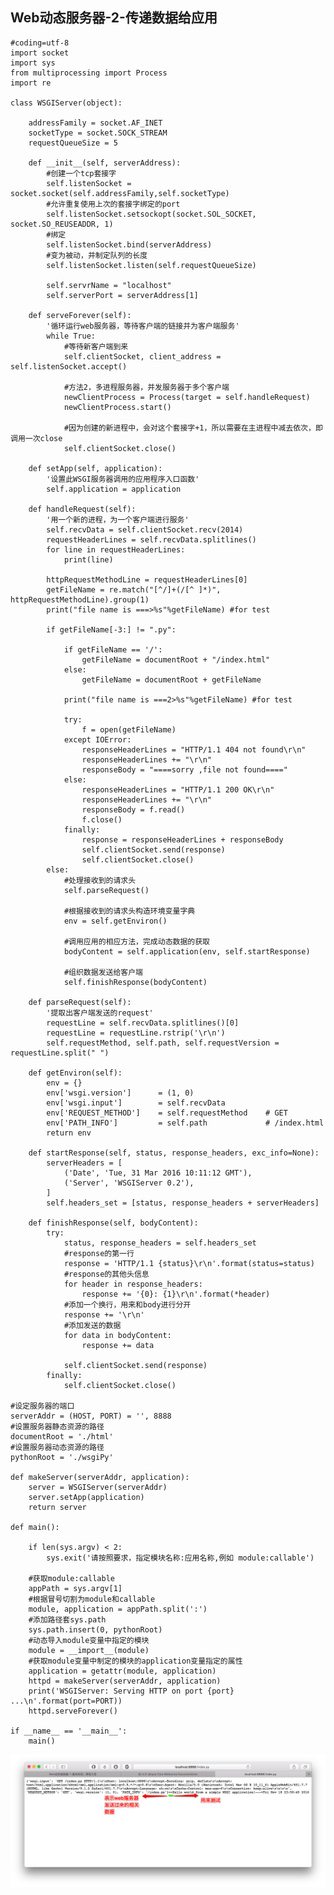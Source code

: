 ## Web动态服务器-2-传递数据给应用

    #coding=utf-8
    import socket
    import sys
    from multiprocessing import Process
    import re

    class WSGIServer(object):

        addressFamily = socket.AF_INET
        socketType = socket.SOCK_STREAM
        requestQueueSize = 5

        def __init__(self, serverAddress):
            #创建一个tcp套接字
            self.listenSocket = socket.socket(self.addressFamily,self.socketType)
            #允许重复使用上次的套接字绑定的port
            self.listenSocket.setsockopt(socket.SOL_SOCKET, socket.SO_REUSEADDR, 1)
            #绑定
            self.listenSocket.bind(serverAddress)
            #变为被动，并制定队列的长度
            self.listenSocket.listen(self.requestQueueSize)

            self.servrName = "localhost"
            self.serverPort = serverAddress[1]

        def serveForever(self):
            '循环运行web服务器，等待客户端的链接并为客户端服务'
            while True:
                #等待新客户端到来
                self.clientSocket, client_address = self.listenSocket.accept()

                #方法2，多进程服务器，并发服务器于多个客户端
                newClientProcess = Process(target = self.handleRequest)
                newClientProcess.start()

                #因为创建的新进程中，会对这个套接字+1，所以需要在主进程中减去依次，即调用一次close
                self.clientSocket.close()

        def setApp(self, application):
            '设置此WSGI服务器调用的应用程序入口函数'
            self.application = application

        def handleRequest(self):
            '用一个新的进程，为一个客户端进行服务'
            self.recvData = self.clientSocket.recv(2014)
            requestHeaderLines = self.recvData.splitlines()
            for line in requestHeaderLines:
                print(line)

            httpRequestMethodLine = requestHeaderLines[0]
            getFileName = re.match("[^/]+(/[^ ]*)", httpRequestMethodLine).group(1)
            print("file name is ===>%s"%getFileName) #for test

            if getFileName[-3:] != ".py":

                if getFileName == '/':
                    getFileName = documentRoot + "/index.html"
                else:
                    getFileName = documentRoot + getFileName

                print("file name is ===2>%s"%getFileName) #for test

                try:
                    f = open(getFileName)
                except IOError:
                    responseHeaderLines = "HTTP/1.1 404 not found\r\n"
                    responseHeaderLines += "\r\n"
                    responseBody = "====sorry ,file not found===="
                else:
                    responseHeaderLines = "HTTP/1.1 200 OK\r\n"
                    responseHeaderLines += "\r\n"
                    responseBody = f.read()
                    f.close()
                finally:
                    response = responseHeaderLines + responseBody
                    self.clientSocket.send(response)
                    self.clientSocket.close()
            else:
                #处理接收到的请求头
                self.parseRequest()

                #根据接收到的请求头构造环境变量字典
                env = self.getEnviron()

                #调用应用的相应方法，完成动态数据的获取
                bodyContent = self.application(env, self.startResponse)

                #组织数据发送给客户端
                self.finishResponse(bodyContent)

        def parseRequest(self):
            '提取出客户端发送的request'
            requestLine = self.recvData.splitlines()[0]
            requestLine = requestLine.rstrip('\r\n')
            self.requestMethod, self.path, self.requestVersion = requestLine.split(" ")

        def getEnviron(self):
            env = {}
            env['wsgi.version']      = (1, 0)
            env['wsgi.input']        = self.recvData
            env['REQUEST_METHOD']    = self.requestMethod    # GET
            env['PATH_INFO']         = self.path             # /index.html
            return env

        def startResponse(self, status, response_headers, exc_info=None):
            serverHeaders = [
                ('Date', 'Tue, 31 Mar 2016 10:11:12 GMT'),
                ('Server', 'WSGIServer 0.2'),
            ]
            self.headers_set = [status, response_headers + serverHeaders]

        def finishResponse(self, bodyContent):
            try:
                status, response_headers = self.headers_set
                #response的第一行
                response = 'HTTP/1.1 {status}\r\n'.format(status=status)
                #response的其他头信息
                for header in response_headers:
                    response += '{0}: {1}\r\n'.format(*header)
                #添加一个换行，用来和body进行分开
                response += '\r\n'
                #添加发送的数据
                for data in bodyContent:
                    response += data

                self.clientSocket.send(response)
            finally:
                self.clientSocket.close()

    #设定服务器的端口
    serverAddr = (HOST, PORT) = '', 8888
    #设置服务器静态资源的路径
    documentRoot = './html'
    #设置服务器动态资源的路径
    pythonRoot = './wsgiPy'

    def makeServer(serverAddr, application):
        server = WSGIServer(serverAddr)
        server.setApp(application)
        return server

    def main():

        if len(sys.argv) < 2:
            sys.exit('请按照要求，指定模块名称:应用名称,例如 module:callable')

        #获取module:callable
        appPath = sys.argv[1]
        #根据冒号切割为module和callable
        module, application = appPath.split(':')
        #添加路径套sys.path
        sys.path.insert(0, pythonRoot)
        #动态导入module变量中指定的模块
        module = __import__(module)
        #获取module变量中制定的模块的application变量指定的属性
        application = getattr(module, application)
        httpd = makeServer(serverAddr, application)
        print('WSGIServer: Serving HTTP on port {port} ...\n'.format(port=PORT))
        httpd.serveForever()

    if __name__ == '__main__':
        main()  


![alt文本](Images/Snip20161119_29.png "Title")
